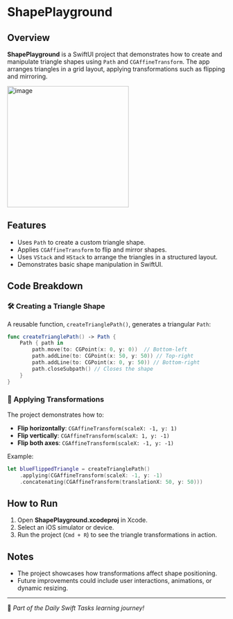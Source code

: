 # ShapePlayground

## Overview
**ShapePlayground** is a SwiftUI project that demonstrates how to create and manipulate triangle shapes using `Path` and `CGAffineTransform`. The app arranges triangles in a grid layout, applying transformations such as flipping and mirroring.

<img width="280" alt="image" src="https://github.com/user-attachments/assets/4643f8fe-6f5e-470c-b1f4-f1f19ac6ad96" />

## Features
- Uses `Path` to create a custom triangle shape.
- Applies `CGAffineTransform` to flip and mirror shapes.
- Uses `VStack` and `HStack` to arrange the triangles in a structured layout.
- Demonstrates basic shape manipulation in SwiftUI.

## Code Breakdown

### 🛠️ Creating a Triangle Shape
A reusable function, `createTrianglePath()`, generates a triangular `Path`:

```swift
func createTrianglePath() -> Path {
    Path { path in
        path.move(to: CGPoint(x: 0, y: 0))  // Bottom-left
        path.addLine(to: CGPoint(x: 50, y: 50)) // Top-right
        path.addLine(to: CGPoint(x: 0, y: 50)) // Bottom-right
        path.closeSubpath() // Closes the shape
    }
}
```

### 🔄 Applying Transformations
The project demonstrates how to:
- **Flip horizontally**: `CGAffineTransform(scaleX: -1, y: 1)`
- **Flip vertically**: `CGAffineTransform(scaleX: 1, y: -1)`
- **Flip both axes**: `CGAffineTransform(scaleX: -1, y: -1)`

Example:

```swift
let blueFlippedTriangle = createTrianglePath()
    .applying(CGAffineTransform(scaleX: -1, y: -1)
    .concatenating(CGAffineTransform(translationX: 50, y: 50)))
```

## How to Run
1. Open **ShapePlayground.xcodeproj** in Xcode.
2. Select an iOS simulator or device.
3. Run the project (`Cmd + R`) to see the triangle transformations in action.

## Notes
- The project showcases how transformations affect shape positioning.
- Future improvements could include user interactions, animations, or dynamic resizing.

---

🚀 *Part of the Daily Swift Tasks learning journey!*
